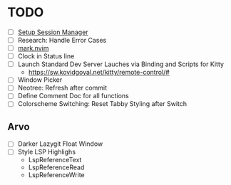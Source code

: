 # TODO

- [ ] [Setup Session Manager](https://github.com/emuel-vassallo/nvim/blob/main/lua/plugins/configs/session-manager.lua)
- [ ] Research: Handle Error Cases
- [ ] [mark.nvim](https://github.com/chentoast/marks.nvim?utm_source=pocket_mylist)
- [ ] Clock in Status line
- [ ] Launch Standard  Dev Server Lauches via Binding and Scripts for Kitty
  - https://sw.kovidgoyal.net/kitty/remote-control/#
- [ ] Window Picker
- [ ] Neotree: Refresh after commit
- [ ] Define Comment Doc for all functions
- [ ] Colorscheme Switching: Reset Tabby Styling after Switch

## Arvo

- [ ] Darker Lazygit Float Window
- [ ] Style LSP Highlighs
    - LspReferenceText
    - LspReferenceRead
    - LspReferenceWrite
